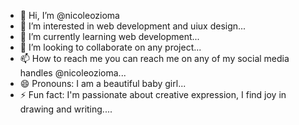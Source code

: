 - 👋 Hi, I’m @nicoleozioma
- 👀 I’m interested in web development and uiux design...
- 🌱 I’m currently learning web development...
- 💞️ I’m looking to collaborate on any project...
- 📫 How to reach me you can reach me on any of my social media handles @nicoleozioma...
- 😄 Pronouns: I am a beautiful baby girl...
- ⚡ Fun fact: I'm passionate about creative expression, I find joy in drawing and writing....

<!---
nicoleozioma/nicoleozioma is a ✨ special ✨ repository because its `README.md` (this file) appears on your GitHub profile.
You can click the Preview link to take a look at your changes.
--->
